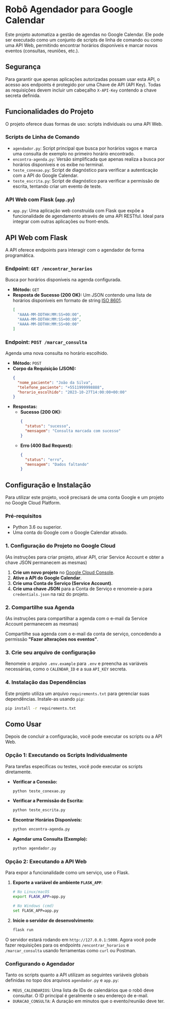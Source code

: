 # Robô Agendador para Google Calendar

Este projeto automatiza a gestão de agendas no Google Calendar. Ele pode ser executado como um conjunto de scripts de linha de comando ou como uma API Web, permitindo encontrar horários disponíveis e marcar novos eventos (consultas, reuniões, etc.).

## Segurança

Para garantir que apenas aplicações autorizadas possam usar esta API, o acesso aos endpoints é protegido por uma Chave de API (API Key). Todas as requisições devem incluir um cabeçalho `X-API-Key` contendo a chave secreta definida.

## Funcionalidades do Projeto

O projeto oferece duas formas de uso: scripts individuais ou uma API Web.

### Scripts de Linha de Comando

-   `agendador.py`: Script principal que busca por horários vagos e marca uma consulta de exemplo no primeiro horário encontrado.
-   `encontra-agenda.py`: Versão simplificada que apenas realiza a busca por horários disponíveis e os exibe no terminal.
-   `teste_conexao.py`: Script de diagnóstico para verificar a autenticação com a API do Google Calendar.
-   `teste_escrita.py`: Script de diagnóstico para verificar a permissão de escrita, tentando criar um evento de teste.

### API Web com Flask (`app.py`)

-   `app.py`: Uma aplicação web construída com Flask que expõe a funcionalidade de agendamento através de uma API RESTful. Ideal para integrar com outras aplicações ou front-ends.

## API Web com Flask

A API oferece endpoints para interagir com o agendador de forma programática.

### Endpoint: `GET /encontrar_horarios`

Busca por horários disponíveis na agenda configurada.

-   **Método:** `GET`
-   **Resposta de Sucesso (200 OK):** Um JSON contendo uma lista de horários disponíveis em formato de string [ISO 8601](https://developer.mozilla.org/pt-BR/docs/Web/JavaScript/Reference/Global_Objects/Date/toISOString).
    ```json
    [
      "AAAA-MM-DDTHH:MM:SS+00:00",
      "AAAA-MM-DDTHH:MM:SS+00:00",
      "AAAA-MM-DDTHH:MM:SS+00:00"
    ]
    ```

### Endpoint: `POST /marcar_consulta`

Agenda uma nova consulta no horário escolhido.

-   **Método:** `POST`
-   **Corpo da Requisição (JSON):**
    ```json
    {
      "nome_paciente": "João da Silva",
      "telefone_paciente": "+5511999998888",
      "horario_escolhido": "2023-10-27T14:00:00+00:00"
    }
    ```
-   **Respostas:**
    -   **Sucesso (200 OK):**
        ```json
        {
          "status": "sucesso",
          "mensagem": "Consulta marcada com sucesso"
        }
        ```
    -   **Erro (400 Bad Request):**
        ```json
        {
          "status": "erro",
          "mensagem": "Dados faltando"
        }
        ```

## Configuração e Instalação

Para utilizar este projeto, você precisará de uma conta Google e um projeto no Google Cloud Platform.

### Pré-requisitos
- Python 3.6 ou superior.
- Uma conta do Google com o Google Calendar ativado.

### 1. Configuração do Projeto no Google Cloud

(As instruções para criar projeto, ativar API, criar Service Account e obter a chave JSON permanecem as mesmas)

1.  **Crie um novo projeto** no [Google Cloud Console](https://console.cloud.google.com/).
2.  **Ative a API do Google Calendar**.
3.  **Crie uma Conta de Serviço (Service Account)**.
4.  **Crie uma chave JSON** para a Conta de Serviço e renomeie-a para `credentials.json` na raiz do projeto.

### 2. Compartilhe sua Agenda

(As instruções para compartilhar a agenda com o e-mail da Service Account permanecem as mesmas)

Compartilhe sua agenda com o e-mail da conta de serviço, concedendo a permissão **"Fazer alterações nos eventos"**.

### 3. Crie seu arquivo de configuração

Renomeie o arquivo `.env.example` para `.env` e preencha as variáveis necessárias, como o `CALENDAR_ID` e a sua `API_KEY` secreta.

### 4. Instalação das Dependências

Este projeto utiliza um arquivo `requirements.txt` para gerenciar suas dependências. Instale-as usando `pip`:

```bash
pip install -r requirements.txt
```

## Como Usar

Depois de concluir a configuração, você pode executar os scripts ou a API Web.

### Opção 1: Executando os Scripts Individualmente

Para tarefas específicas ou testes, você pode executar os scripts diretamente.

-   **Verificar a Conexão:**
    ```bash
    python teste_conexao.py
    ```
-   **Verificar a Permissão de Escrita:**
    ```bash
    python teste_escrita.py
    ```
-   **Encontrar Horários Disponíveis:**
    ```bash
    python encontra-agenda.py
    ```
-   **Agendar uma Consulta (Exemplo):**
    ```bash
    python agendador.py
    ```

### Opção 2: Executando a API Web

Para expor a funcionalidade como um serviço, use o Flask.

1.  **Exporte a variável de ambiente `FLASK_APP`**:
    ```bash
    # No Linux/macOS
    export FLASK_APP=app.py

    # No Windows (cmd)
    set FLASK_APP=app.py
    ```

2.  **Inicie o servidor de desenvolvimento**:
    ```bash
    flask run
    ```

O servidor estará rodando em `http://127.0.0.1:5000`. Agora você pode fazer requisições para os endpoints `/encontrar_horarios` e `/marcar_consulta` usando ferramentas como `curl` ou Postman.

### Configurando o Agendador

Tanto os scripts quanto a API utilizam as seguintes variáveis globais definidas no topo dos arquivos `agendador.py` e `app.py`:

-   `MEUS_CALENDARIOS`: Uma lista de IDs de calendários que o robô deve consultar. O ID principal é geralmente o seu endereço de e-mail.
-   `DURACAO_CONSULTA`: A duração em minutos que o evento/reunião deve ter.
